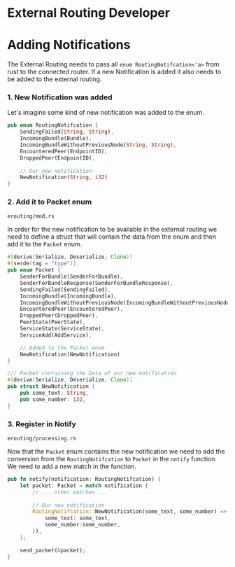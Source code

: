 # External Routing Developer

# Adding Notifications

The External Routing needs to pass all ``enum RoutingNotifcation<'a>`` from rust to the connected router. If a new Notification is added it also needs to be added to the external routing.

### 1. New Notification was added

Let's imagine some kind of new notification was added to the enum.

```rust
pub enum RoutingNotifcation {
    SendingFailed(String, String),
    IncomingBundle(Bundle),
    IncomingBundleWithoutPreviousNode(String, String),
    EncounteredPeer(EndpointID),
    DroppedPeer(EndpointID),
    
    // Our new notification
    NewNotification(String, i32)
}
```

### 2. Add it to Packet enum

``erouting/mod.rs``

In order for the new notification to be available in the external routing we need to define a struct that will contain the data from the enum and then add it to the ``Packet`` enum.

```rust
#[derive(Serialize, Deserialize, Clone)]
#[serde(tag = "type")]
pub enum Packet {
    SenderForBundle(SenderForBundle),
    SenderForBundleResponse(SenderForBundleResponse),
    SendingFailed(SendingFailed),
    IncomingBundle(IncomingBundle),
    IncomingBundleWithoutPreviousNode(IncomingBundleWithoutPreviousNode),
    EncounteredPeer(EncounteredPeer),
    DroppedPeer(DroppedPeer),
    PeerState(PeerState),
    ServiceState(ServiceState),
    ServiceAdd(AddService),

    // Added to the Packet enum
    NewNotification(NewNotification)
}

/// Packet containing the Data of our new notification
#[derive(Serialize, Deserialize, Clone)]
pub struct NewNotification {
    pub some_text: String,
    pub some_number: i32,
}

```

### 3. Register in Notify

``erouting/processing.rs``

Now that the ``Packet`` enum contains the new notification we need to add the conversion from the ``RoutingNotifcation`` to ``Packet`` in the ``notify`` function. We need to add a new match in the function.

```rust
pub fn notify(notification: RoutingNotifcation) {
    let packet: Packet = match notification {
        // ... other matches ...
        
        // Our new notification
        RoutingNotifcation::NewNotification(some_text, some_number) => Packet::NewNotification(NewNotification {
            some_text: some_text,
            some_number:some_number,
        }),
    };

    send_packet(&packet);
}
```
